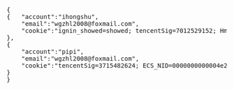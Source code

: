 <pre>
{
{   "account":"ihongshu",
    "email":"wgzhl2008@foxmail.com",
    "cookie":"ignin_showed=showed; tencentSig=7012529152; Hm_lvt_dbdad24cd7b6d0a7e89812352209aabe=1453530945; Hm_lpvt_dbdad24cd7b6d0a7e89812352209aabe=1453530949; PIDDKC884856=2016012314354722642399; VPSDKC884856=1; FVTDKC884856=635891565492108519; LVTDKC884856=635891565492108519; VTSDKC884856=1; MSTSDKC884856=0; SIDDKC884856=4c39ba461225401591372c430f896d61; HBCDKC884856=%7B%22Ticks%22%3A%22635891579614789287%22%2C%22haschat%22%3Afalse%2C%22vstatus%22%3A1%2C%22startkind%22%3A1%2C%22lroid%22%3A%22%22%2C%22oname%22%3A%22%22%2C%22Result%22%3A%22%22%2C%22cos%22%3A%22%22%2C%22pc%22%3A%22cdbfe3608fa84dd3a79a155f0aeaed15%22%7D; ECS_NID=0000000000006a47035e23739eabb0ae39bc9591b0bcdf1eb3"
},
{
    "account":"pipi",
    "email":"wgzhl2008@foxmail.com",
    "cookie":"tencentSig=3715482624; ECS_NID=0000000000004e2401daf6fcb2ad534fd6505a019cb0efc118; Hm_lvt_dbdad24cd7b6d0a7e89812352209aabe=1453532409; Hm_lpvt_dbdad24cd7b6d0a7e89812352209aabe=1453532415; PIDDKC884856=2016012315001341708088; VPSDKC884856=1; FVTDKC884856=635891580154014939; LVTDKC884856=635891580154014939; VTSDKC884856=1; MSTSDKC884856=0; SIDDKC884856=185a05327dd04ef6a2d1536d2f2382ef; HBCDKC884856=%7B%22Ticks%22%3A%22635891580155264955%22%2C%22haschat%22%3Afalse%2C%22vstatus%22%3A1%2C%22startkind%22%3A1%2C%22lroid%22%3A%22%22%2C%22oname%22%3A%22%22%2C%22Result%22%3A%22%22%2C%22cos%22%3A%22%22%2C%22pc%22%3A%2278f4a02854094fe7966abb9c3f65c730%22%7D"
}
}
</pre>